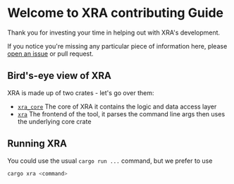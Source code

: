 # Welcome to XRA contributing Guide

Thank you for investing your time in helping out with XRA's development.

If you notice you're missing any particular piece of information here, please [open an issue](https://github.com/Proximie/x-result-analyzer/issues/new) or pull request.

## Bird's-eye view of XRA

XRA is made up of two crates - let's go over them:

- [`xra_core`](/xra_core) The core of XRA it contains the logic and data access layer
- [`xra`](/xra) The frontend of the tool, it parses the command line args then uses the underlying core crate

## Running XRA

You could use the usual `cargo run ...` command, but we prefer to use

```sh
cargo xra <command>
```

